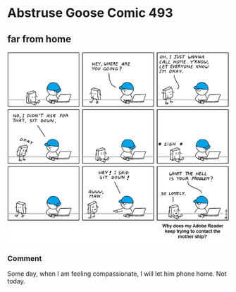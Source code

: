 # Abstruse Goose Comic 493
## far from home

![image](homesick_reader.png)
### Comment
Some day, when I am feeling compassionate, I will let him phone home.  Not today.
